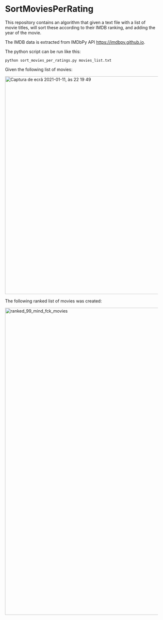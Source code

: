# SortMoviesPerRating

This repository contains an algorithm that given a text file with a list of movie titles, will sort these according to their IMDB ranking, and adding the year of the movie.

The IMDB data is extracted from IMDbPy API https://imdbpy.github.io.

The python script can be run like this:

```
python sort_movies_per_ratings.py movies_list.txt
```

Given the following list of movies:

<img width="718" alt="Captura de ecrã 2021-01-11, às 22 19 49" src="https://user-images.githubusercontent.com/25267873/104385874-efcbd600-552b-11eb-8924-22430bc5aa44.png">


The following ranked list of movies was created:

<img width="1012" alt="ranked_99_mind_fck_movies" src="https://user-images.githubusercontent.com/25267873/104385259-cfe7e280-552a-11eb-8b37-22c120c519a4.png">
